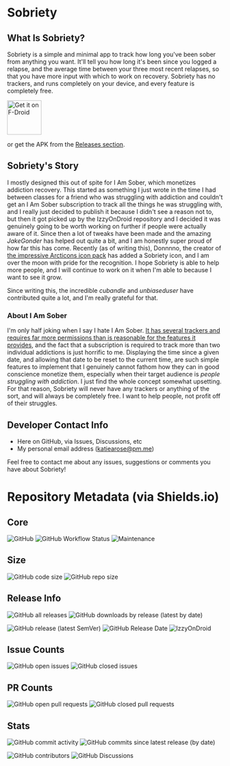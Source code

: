 # Sobriety

## What Is Sobriety?

Sobriety is a simple and minimal app to track how long you've been sober from anything you want. It'll tell you how long it's been since you logged a relapse, and the average time between your three most recent relapses, so that you have more input with which to work on recovery. Sobriety has no trackers, and runs completely on your device, and every feature is completely free.

[<img src="https://fdroid.gitlab.io/artwork/badge/get-it-on.png"
     alt="Get it on F-Droid"
     height="80">](https://f-droid.org/packages/com.katiearose.sobriety/)

or get the APK from the [Releases section](https://github.com/KiARC/Sobriety/releases/latest).

## Sobriety's Story

I mostly designed this out of spite for I Am Sober, which monetizes addiction recovery. This started as something I just wrote in the time I had between classes for a friend who was struggling with addiction and couldn't get an I Am Sober subscription to track all the things he was struggling with, and I really just decided to publish it because I didn't see a reason not to, but then it got picked up by the IzzyOnDroid repository and I decided it was genuinely going to be worth working on further if people were actually aware of it. Since then a lot of tweaks have been made and the amazing *JakeGonder* has helped out quite a bit, and I am honestly super proud of how far this has come. Recently (as of writing this),  Donnnno, the creator of [the impressive Arcticons icon pack](https://github.com/Donnnno/Arcticons) has added a Sobriety icon, and I am over the moon with pride for the recognition. I hope Sobriety is able to help more people, and I will continue to work on it when I'm able to because I want to see it grow.

Since writing this, the incredible *cubandle* and *unbiaseduser* have contributed quite a lot, and I'm really grateful for that.

### About I Am Sober

I'm only half joking when I say I hate I Am Sober. [It has several trackers and requires far more permissions than is reasonable for the features it provides](https://reports.exodus-privacy.eu.org/en/reports/com.thehungrywasp.iamsober/latest/), and the fact that a subscription is required to track more than two individual addictions is just horrific to me. Displaying the time since a given date, and allowing that date to be reset to the current time, are such simple features to implement that I genuinely cannot fathom how they can in good conscience monetize them, especially when their target audience is *people struggling with addiction*. I just find the whole concept somewhat upsetting. For that reason, Sobriety will never have any trackers or anything of the sort, and will always be completely free. I want to help people, not profit off of their struggles.

## Developer Contact Info
- Here on GitHub, via Issues, Discussions, etc
- My personal email address (katiearose@pm.me)

Feel free to contact me about any issues, suggestions or comments you have about Sobriety!

# Repository Metadata (via Shields.io)
## Core
![GitHub](https://img.shields.io/github/license/KiARC/Sobriety?style=for-the-badge?)
![GitHub Workflow Status](https://img.shields.io/github/workflow/status/KiARC/Sobriety/Android%20CI?label=CI&style=for-the-badge?)
![Maintenance](https://img.shields.io/maintenance/yes/2022?style=for-the-badge?)
## Size
![GitHub code size](https://img.shields.io/github/languages/code-size/KiARC/Sobriety?style=for-the-badge?)
![GitHub repo size](https://img.shields.io/github/repo-size/KiARC/Sobriety?style=for-the-badge?)
## Release Info
![GitHub all releases](https://img.shields.io/github/downloads/KiARC/Sobriety/total?style=for-the-badge&label=Downloads%20%28All%20Releases%29?)
![GitHub downloads by release (latest by date)](https://img.shields.io/github/downloads/KiARC/Sobriety/latest/total?style=for-the-badge&label=Downloads%20%28Latest%20Release%29?)

![GitHub release (latest SemVer)](https://img.shields.io/github/v/release/KiARC/Sobriety?label=Latest%20Release&sort=semver&style=for-the-badge?)
![GitHub Release Date](https://img.shields.io/github/release-date/KiARC/Sobriety?label=Latest%20Release%20Date&style=for-the-badge&sort=semver?)
![IzzyOnDroid](https://img.shields.io/endpoint?url=https://apt.izzysoft.de/fdroid/api/v1/shield/com.katiearose.sobriety&label=IzzyOnDroid&style=for-the-badge?)
## Issue Counts
![GitHub open issues](https://img.shields.io/github/issues-raw/KiARC/Sobriety?style=for-the-badge?)
![GitHub closed issues](https://img.shields.io/github/issues-closed-raw/KiARC/Sobriety?style=for-the-badge?)
## PR Counts
![GitHub open pull requests](https://img.shields.io/github/issues-pr-raw/KiARC/Sobriety?style=for-the-badge?)
![GitHub closed pull requests](https://img.shields.io/github/issues-pr-closed-raw/KiARC/Sobriety?style=for-the-badge?)
## Stats
![GitHub commit activity](https://img.shields.io/github/commit-activity/w/KiARC/Sobriety?style=for-the-badge?)
![GitHub commits since latest release (by date)](https://img.shields.io/github/commits-since/KiARC/Sobriety/latest?style=for-the-badge?)

![GitHub contributors](https://img.shields.io/github/contributors/KiARC/Sobriety?style=for-the-badge?)
![GitHub Discussions](https://img.shields.io/github/discussions/KiARC/Sobriety?style=for-the-badge?)
